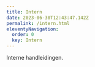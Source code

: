```yaml
---
title: Intern
date: 2023-06-30T12:43:47.142Z
permalink: /intern.html
eleventyNavigation:
  order: 0
  key: Intern
---
```

Interne handleidingen.